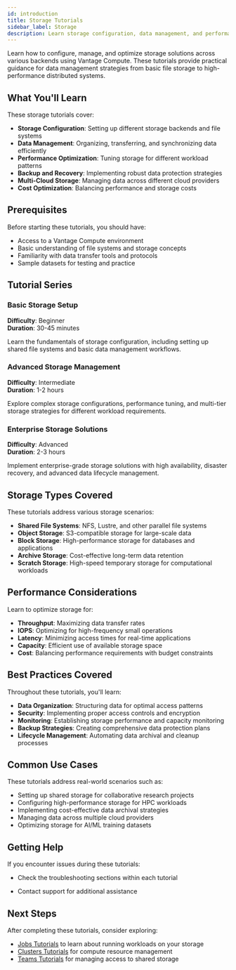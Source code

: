 ```yaml
---
id: introduction
title: Storage Tutorials
sidebar_label: Storage
description: Learn storage configuration, data management, and performance optimization across various backends.
---
```


Learn how to configure, manage, and optimize storage solutions across various backends using Vantage Compute. These tutorials provide practical guidance for data management strategies from basic file storage to high-performance distributed systems.

## What You'll Learn

These storage tutorials cover:

- **Storage Configuration**: Setting up different storage backends and file systems
- **Data Management**: Organizing, transferring, and synchronizing data efficiently
- **Performance Optimization**: Tuning storage for different workload patterns
- **Backup and Recovery**: Implementing robust data protection strategies
- **Multi-Cloud Storage**: Managing data across different cloud providers
- **Cost Optimization**: Balancing performance and storage costs

## Prerequisites

Before starting these tutorials, you should have:

- Access to a Vantage Compute environment
- Basic understanding of file systems and storage concepts
- Familiarity with data transfer tools and protocols
- Sample datasets for testing and practice

## Tutorial Series

### Basic Storage Setup

**Difficulty**: Beginner  
**Duration**: 30-45 minutes

Learn the fundamentals of storage configuration, including setting up shared file systems and basic data management workflows.

### Advanced Storage Management

**Difficulty**: Intermediate  
**Duration**: 1-2 hours

Explore complex storage configurations, performance tuning, and multi-tier storage strategies for different workload requirements.

### Enterprise Storage Solutions

**Difficulty**: Advanced  
**Duration**: 2-3 hours

Implement enterprise-grade storage solutions with high availability, disaster recovery, and advanced data lifecycle management.

## Storage Types Covered

These tutorials address various storage scenarios:

- **Shared File Systems**: NFS, Lustre, and other parallel file systems
- **Object Storage**: S3-compatible storage for large-scale data
- **Block Storage**: High-performance storage for databases and applications
- **Archive Storage**: Cost-effective long-term data retention
- **Scratch Storage**: High-speed temporary storage for computational workloads

## Performance Considerations

Learn to optimize storage for:

- **Throughput**: Maximizing data transfer rates
- **IOPS**: Optimizing for high-frequency small operations
- **Latency**: Minimizing access times for real-time applications
- **Capacity**: Efficient use of available storage space
- **Cost**: Balancing performance requirements with budget constraints

## Best Practices Covered

Throughout these tutorials, you'll learn:

- **Data Organization**: Structuring data for optimal access patterns
- **Security**: Implementing proper access controls and encryption
- **Monitoring**: Establishing storage performance and capacity monitoring
- **Backup Strategies**: Creating comprehensive data protection plans
- **Lifecycle Management**: Automating data archival and cleanup processes

## Common Use Cases

These tutorials address real-world scenarios such as:

- Setting up shared storage for collaborative research projects
- Configuring high-performance storage for HPC workloads
- Implementing cost-effective data archival strategies
- Managing data across multiple cloud providers
- Optimizing storage for AI/ML training datasets

## Getting Help

If you encounter issues during these tutorials:

- Check the troubleshooting sections within each tutorial

- Contact support for additional assistance

## Next Steps

After completing these tutorials, consider exploring:

- [Jobs Tutorials](/platform/jobs/tutorials/) to learn about running workloads on your storage
- [Clusters Tutorials](/platform/clusters/tutorials/) for compute resource management
- [Teams Tutorials](/platform/teams/tutorials/) for managing access to shared storage
